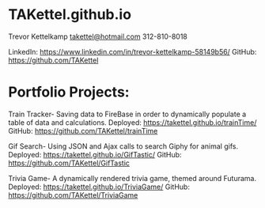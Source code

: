 # TAKettel.github.io

Trevor Kettelkamp
takettel@hotmail.com
312-810-8018

LinkedIn: https://www.linkedin.com/in/trevor-kettelkamp-58149b56/
GitHub:   https://github.com/TAKettel

# Portfolio Projects:

Train Tracker-
  Saving data to FireBase in order to dynamically populate a table of data and calculations.
  Deployed: https://takettel.github.io/trainTime/
  GitHub:   https://github.com/TAKettel/trainTime
  
Gif Search-
  Using JSON and Ajax calls to search Giphy for animal gifs.
  Deployed: https://takettel.github.io/GifTastic/
  GitHub:   https://github.com/TAKettel/GifTastic

Trivia Game-
  A dynamically rendered trivia game, themed around Futurama.
  Deployed: https://takettel.github.io/TriviaGame/
  GitHub:   https://github.com/TAKettel/TriviaGame

